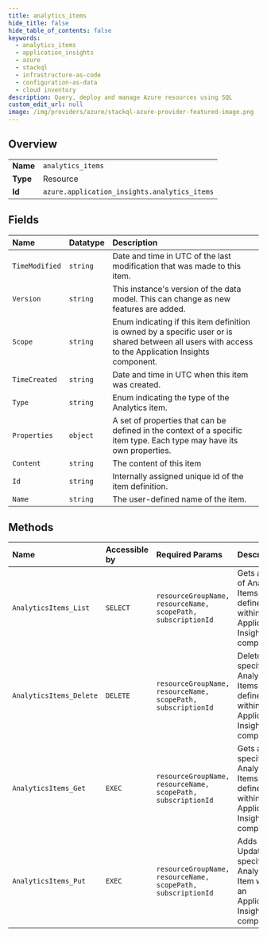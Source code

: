 ```yaml
---
title: analytics_items
hide_title: false
hide_table_of_contents: false
keywords:
  - analytics_items
  - application_insights
  - azure    
  - stackql
  - infrastructure-as-code
  - configuration-as-data
  - cloud inventory
description: Query, deploy and manage Azure resources using SQL
custom_edit_url: null
image: /img/providers/azure/stackql-azure-provider-featured-image.png
---
```

  
    

## Overview
<table><tbody>
<tr><td><b>Name</b></td><td><code>analytics_items</code></td></tr>
<tr><td><b>Type</b></td><td>Resource</td></tr>
<tr><td><b>Id</b></td><td><code>azure.application_insights.analytics_items</code></td></tr>
</tbody></table>

## Fields
| Name | Datatype | Description |
|:-----|:---------|:------------|
| `TimeModified` | `string` | Date and time in UTC of the last modification that was made to this item. |
| `Version` | `string` | This instance's version of the data model. This can change as new features are added. |
| `Scope` | `string` | Enum indicating if this item definition is owned by a specific user or is shared between all users with access to the Application Insights component. |
| `TimeCreated` | `string` | Date and time in UTC when this item was created. |
| `Type` | `string` | Enum indicating the type of the Analytics item. |
| `Properties` | `object` | A set of properties that can be defined in the context of a specific item type. Each type may have its own properties. |
| `Content` | `string` | The content of this item |
| `Id` | `string` | Internally assigned unique id of the item definition. |
| `Name` | `string` | The user-defined name of the item. |
## Methods
| Name | Accessible by | Required Params | Description |
|:-----|:--------------|:----------------|:------------|
| `AnalyticsItems_List` | `SELECT` | `resourceGroupName, resourceName, scopePath, subscriptionId` | Gets a list of Analytics Items defined within an Application Insights component. |
| `AnalyticsItems_Delete` | `DELETE` | `resourceGroupName, resourceName, scopePath, subscriptionId` | Deletes a specific Analytics Items defined within an Application Insights component. |
| `AnalyticsItems_Get` | `EXEC` | `resourceGroupName, resourceName, scopePath, subscriptionId` | Gets a specific Analytics Items defined within an Application Insights component. |
| `AnalyticsItems_Put` | `EXEC` | `resourceGroupName, resourceName, scopePath, subscriptionId` | Adds or Updates a specific Analytics Item within an Application Insights component. |
